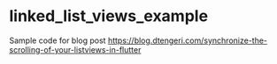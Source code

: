 # linked_list_views_example

Sample code for blog post https://blog.dtengeri.com/synchronize-the-scrolling-of-your-listviews-in-flutter
